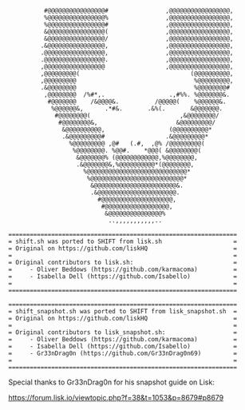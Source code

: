 ﻿                                                                               
              #@@@@@@@@@@@@@@@@#                ,@@@@@@@@@@@@@@@@@,            
              %@@@@@@@@@@@@@@@@%                ,@@@@@@@@@@@@@@@@@,            
              %@@@@@@@@@@@@@@@@#                ,@@@@@@@@@@@@@@@@@,            
              &@@@@@@@@@@@@@@@@(                ,@@@@@@@@@@@@@@@@@,            
              &@@@@@@@@@@@@@@@@/                ,@@@@@@@@@@@@@@@@@,            
             .&@@@@@@@@@@@@@@@@,                ,@@@@@@@@@@@@@@@@@,            
             .@@@@@@@@@@@@@@@@@,                ,@@@@@@@@@@@@@@@@@,            
             .@@@@@@@@@@@@@@@@@.                ,@@@@@@@@@@@@@@@@@,            
             ,@@@@@@@@@@@@@@@@@                 ,@@@@@@@@@@@@@@@@@,            
             ,@@@@@@@@@(                               (@@@@@@@@@@,            
             ,@@@@@@@@@                                 %@@@@@@@@@,            
             .&@@@@@@@@                                 %@@@@@@@@#             
              ,@@@@@@@@  /%#*,.                  .,#%%. %@@@@@@@&.             
               #@@@@@@@    /&@@@@&.          /@@@@@(    %@@@@@@&.              
                %@@@@@@&,      .*#&.       .&%(.       &@@@@@@@.               
                 #@@@@@@@@(                         ,&@@@@@@@@/                
                  #@@@@@@@@&,                      &@@@@@@@@@/                 
                   &@@@@@@@@@@,                  (@@@@@@@@@@*                  
                   .&@@@@@@@@@#                 .&@@@@@@@@@*                   
                     %@@@@@@@@@ ,@#   (.#,  ,@% /@@@@@@@@@(                    
                      %@@@@@@@@. %@@#.    *@@@( &@@@@@@@@(                     
                       &@@@@@@@% (@@@@@@@@@@@@,%@@@@@@@@,                      
                       .&@@@@@@@&,%@@@@@@@@@@*(@@@@@@@@,                       
                         %@@@@@@@@@@@@@@@@@@@@@@@@@@@@*                        
                          %@@@@@@@@@@@@@@@@@@@@@@@@@@*                         
                           &@@@@@@@@@@@@@@@@@@@@@@@&.                          
                           .&@@@@@@@@@@@@@@@@@@@@@@.                           
                             #@@@@@@@@@@@@@@@@@@@@,                            
                              #@@@@@@@@@@@@@@@@@@,                             
                               &@@@@@@@@@@@@@@@%                               
                                ..,,,,,,,,,,,..                                
    
	
```
================================================================
= shift.sh was ported to SHIFT from lisk.sh                    =
= Original on https://github.com/liskHQ                        =
=                                                              =
= Original contributors to lisk.sh:                            =
=     - Oliver Beddows (https://github.com/karmacoma)          =
=     - Isabella Dell (https://github.com/Isabello)            =
=                                                              =
================================================================
```
```
================================================================
= shift_snapshot.sh was ported to SHIFT from lisk_snapshot.sh  =
= Original on https://github.com/liskHQ                        =
=                                                              =
= Original contributors to lisk_snapshot.sh:                   =
=     - Oliver Beddows (https://github.com/karmacoma)          =
=     - Isabella Dell (https://github.com/Isabello)            =
=     - Gr33nDrag0n (https://github.com/Gr33nDrag0n69)         =
=                                                              =
================================================================
```


Special thanks to Gr33nDrag0n for his snapshot guide on Lisk:

https://forum.lisk.io/viewtopic.php?f=38&t=1053&p=8679#p8679

